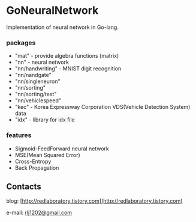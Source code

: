 # GoNeuralNetwork

Implementation of neural network in Go-lang.

### packages

* "mat" - provide algebra functions (matrix)
* "nn" - neural network
* "nn/handwriting" - MNIST digit recognition
* "nn/nandgate"
* "nn/singleneuron"
* "nn/sorting"
* "nn/sorting/test"
* "nn/vehiclespeed"
* "kec" - Korea Expressway Corporation VDS(Vehicle Detection System) data
* "idx" - library for idx file

### features

* Sigmoid-FeedForward neural network
* MSE(Mean Squared Error)
* Cross-Entropy
* Back Propagation

## Contacts
blog: [http://redlaboratory.tistory.com](http://redlaboratory.tistory.com)

e-mail: rlj1202@gmail.com
